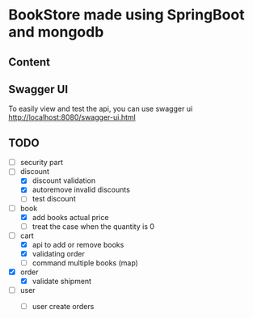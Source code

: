 # BookStore made using SpringBoot and mongodb

## Content

## Swagger UI
To easily view and test the api, you can use swagger ui
[http://localhost:8080/swagger-ui.html](http://localhost:8080/swagger-ui.html)


## TODO
- [ ] security part
- [ ] discount
    - [x] discount validation
    - [x] autoremove invalid discounts
    - [ ] test discount
- [ ] book
    - [x] add books actual price
    - [ ] treat the case when the quantity is 0
- [ ] cart
    - [x] api to add or remove books
    - [x] validating order
    - [ ] command multiple books (map)
- [x] order
    - [x] validate shipment
- [ ] user
    - [ ] user create orders

    
